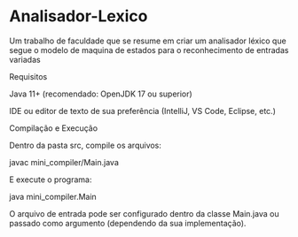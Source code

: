 # Analisador-Lexico
Um trabalho de faculdade que se resume em criar um analisador léxico que segue o modelo de maquina de estados para o reconhecimento de entradas variadas

Requisitos

Java 11+ (recomendado: OpenJDK 17 ou superior)

IDE ou editor de texto de sua preferência (IntelliJ, VS Code, Eclipse, etc.)

Compilação e Execução

Dentro da pasta src, compile os arquivos:

javac mini_compiler/Main.java

E execute o programa:

java mini_compiler.Main

O arquivo de entrada pode ser configurado dentro da classe Main.java ou passado como argumento (dependendo da sua implementação).
